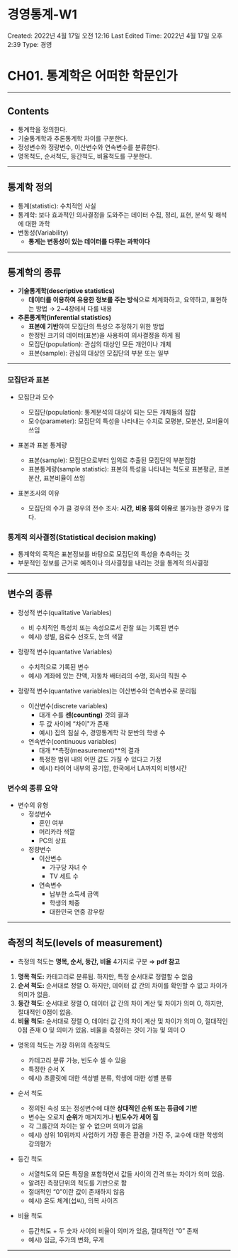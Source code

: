 # 경영통계-W1

Created: 2022년 4월 17일 오전 12:16
Last Edited Time: 2022년 4월 17일 오후 2:39
Type: 경영

# CH01. 통계학은 어떠한 학문인가

---

## Contents

- 통계학을 정의한다.
- 기술통계학과 추론통계학 차이를 구분한다.
- 정성변수와 정량변수, 이산변수와 연속변수를 분류한다.
- 명목척도, 순서척도, 등간척도, 비율척도를 구분한다.

---

## 통계학 정의

- 통계(statistic): 수치적인 사실
- 통계학: 보다 효과적인 의사결정을 도와주는 데이터 수집, 정리, 표현, 분석 및 해석에 대한 과학
- 변동성(Variability)
    - **통계는 변동성이 있는 데이터를 다루는 과학이다**

---

## 통계학의 종류

- **기술통계학(descriptive statistics)**
    - **데이터를 이용하여 유용한 정보를 주는 방식**으로 체계화하고, 요약하고, 표현하는 방법 → 2~4장에서 다룰 내용
- **추론통계학(inferential statistics)**
    - **표본에 기반**하여 모집단의 특성으 추정하기 위한 방법
    - 한정된 크기의 데이터(표본)을 사용하여 의사결정을 하게 됨
    - 모집단(population): 관심의 대상인 모든 개인이나 개체
    - 표본(sample): 관심의 대상인 모집단의 부분 또는 일부

---

### 모집단과 표본

- 모집단과 모수
    - 모집단(population): 통계분석의 대상이 되는 모든 개체들의 집합
    - 모수(parameter): 모집단의 특성을 나타내는 수치로 모평분, 모분산, 모비율이 쓰임
    
- 표본과 표본 통계량
    - 표본(sample): 모집단으로부터 임의로 추출된 모집단의 부분집합
    - 표본통계량(sample statistic): 표본의 특성을 나타내는 척도로 표본평균, 표본분산, 표본비율이 쓰임

- 표본조사의 이유
    - 모집단의 수가 클 경우의 전수 조사: **시간, 비용 등의 이유**로 불가능한 경우가 많다.
    

### 통계적 의사결정(Statistical decision making)

- 통계학의 목적은 표본정보를 바탕으로 모집단의 특성을 추측하는 것
- 부분적인 정보를 근거로 예측이나 의사결정을 내리는 것을 통계적 의사결정

---

## 변수의 종류

- 정성적 변수(qualitative Variables)
    - 비 수치적인 특성치 또는 속성으로서 관찰 또는 기록된 변수
    - 예시) 성별, 음료수 선호도, 눈의 색깔
- 정량적 변수(quantative Variables)
    - 수치적으로 기록된 변수
    - 예시) 계좌에 있는 잔액, 자동차 배터리의 수명, 회사의 직원 수

- 정량적 변수(quantative variables)는 이산변수와 연속변수로 분리됨
    - 이산변수(discrete variables)
        - 대개 수를 **센(counting)** 것의 결과
        - 두 값 사이에 “차이"가 존재
        - 예시) 집의 침실 수, 경영통계학 각 분반의 학생 수
    - 연속변수(continuous variables)
        - 대개 **측정(measurement)**의 결과
        - 특정한 범위 내의 어떤 값도 가질 수 있다고 가정
        - 예시) 타이어 내부의 공기압, 한국에서 LA까지의 비행시간
        

### 변수의 종류 요약

- 변수의 유형
    - 정성변수
        - 혼인 여부
        - 머리카라 색깔
        - PC의 상표
    - 정량변수
        - 이산변수
            - 가구당 자녀 수
            - TV 세트 수
        - 연속변수
            - 납부한 소득세 금액
            - 학생의 체중
            - 대한민국 연중 강우량
            
        

---

## 측정의 척도(levels of measurement)

- 측정의 척도는 **명목, 순서, 등간, 비율** 4가지로 구분 ⇒ **pdf 참고**
1. **명목 척도:** 카테고리로 분류됨. 하지만, 특정 순서대로 정렬할 수 없음
2. **순서 척도:** 순서대로 정렬 O. 하지만, 데이터 값 간의 차이를 확인할 수 없고 차이가 의미가 없음.
3. **등간 척도**: 순서대로 정렬 O, 데이터 값 간의 차이 계산 및 차이가 의미 O, 하지만, 절대적인 0점이 없음.
4. **비율 척도:** 순서대로 정렬 O, 데이터 값 간의 차이 계산 및 차이가 의미 O, 절대적인 0점 존재 O 및 의미가 있음. 비율을 측정하는 것이 가능 및 의미 O

- 명목의 척도는 가장 하위의 측정척도
    - 카테고리 분류 가능, 빈도수 셀 수 있음
    - 특정한 순서 X
    - 예시) 초콜릿에 대한 색상별 분류, 학생에 대한 성별 분류

- 순서 척도
    - 정의된 속성 또는 정성변수에 대한 **상대적인 순위 또는 등급에 기반**
    - 변수는 오로지 **순위**가 매겨지거나 **빈도수가 세어 짐**
    - 각 그룹간의 차이는 알 수 없으며 의미가 없음
    - 예시) 상위 10위까지 사업하기 가장 좋은 환경을 가진 주, 교수에 대한 학생의 강의평가

- 등간 척도
    - 서열척도의 모든 특징을 포함하면서 값들 사이의 간격 또는 차이가 의미 있음.
    - 알려진 측정단위의 척도를 기반으로 함
    - 절대적인 “0”이란 값이 존재하지 않음
    - 예시) 온도 체계(섭씨), 의복 사이즈
    
- 비율 척도
    - 등간척도 + 두 숫자 사이의 비율이 의미가 있음, 절대적인 “0” 존재
    - 예시) 임금, 주가의 변화, 무게


        


---

